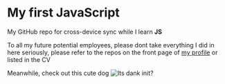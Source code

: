 # My first JavaScript

My GitHub repo for cross-device sync while I learn **JS**

To all my future potential employees, please dont take everything I did in here seriously, please refer to the repos on the front page of [my profile](http://github.com/johrad/) or listed in the CV

Meanwhile, check out this cute dog ![Its dank init?](https://i.imgur.com/nY0UNLD.jpg)
